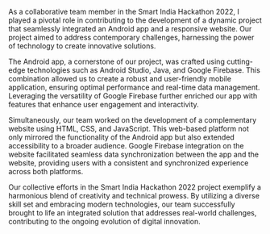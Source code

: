 As a collaborative team member in the Smart India Hackathon 2022, I played a pivotal role in contributing to the development of a dynamic project that seamlessly integrated an Android app and a responsive website. Our project aimed to address contemporary challenges, harnessing the power of technology to create innovative solutions.

The Android app, a cornerstone of our project, was crafted using cutting-edge technologies such as Android Studio, Java, and Google Firebase. This combination allowed us to create a robust and user-friendly mobile application, ensuring optimal performance and real-time data management. Leveraging the versatility of Google Firebase further enriched our app with features that enhance user engagement and interactivity.

Simultaneously, our team worked on the development of a complementary website using HTML, CSS, and JavaScript. This web-based platform not only mirrored the functionality of the Android app but also extended accessibility to a broader audience. Google Firebase integration on the website facilitated seamless data synchronization between the app and the website, providing users with a consistent and synchronized experience across both platforms.

Our collective efforts in the Smart India Hackathon 2022 project exemplify a harmonious blend of creativity and technical prowess. By utilizing a diverse skill set and embracing modern technologies, our team successfully brought to life an integrated solution that addresses real-world challenges, contributing to the ongoing evolution of digital innovation.
